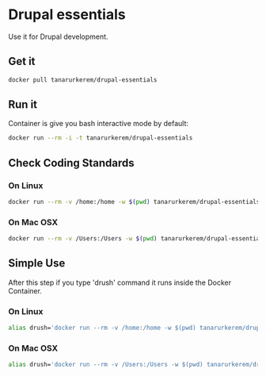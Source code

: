 Drupal essentials
=================

Use it for Drupal development.


## Get it
```sh
docker pull tanarurkerem/drupal-essentials
```

## Run it
Container is give you bash interactive mode by default:

```sh
docker run --rm -i -t tanarurkerem/drupal-essentials
```

## Check Coding Standards

### On Linux

```sh
docker run --rm -v /home:/home -w $(pwd) tanarurkerem/drupal-essentials drush dcs .
```

### On Mac OSX

```sh
docker run --rm -v /Users:/Users -w $(pwd) tanarurkerem/drupal-essentials drush dcs .
```

## Simple Use

After this step if you type 'drush' command it runs inside the Docker Container.

### On Linux

```sh
alias drush='docker run --rm -v /home:/home -w $(pwd) tanarurkerem/drupal-essentials drush'
```

### On Mac OSX

```sh
alias drush='docker run --rm -v /Users:/Users -w $(pwd) tanarurkerem/drupal-essentials drush'
```
